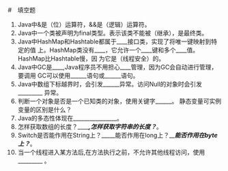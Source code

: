 #　填空题

1. Java中&是（位）运算符，&&是（逻辑）运算符。
2. Java中一个类被声明为final类型。表示该类不能被（继承），是最终类。
3. Java中HashMap和Hashtable都属于____接口类，实现了将唯一键映射到特定的值上。HashMap类没有____，它允许一个____键和多个____值。HashMap比Hashtable慢，因为它是（线程安全）的。
4. Java中GC是____,Java程序员不用担心____管理，因为GC会自动进行管理，要调用GC可以使用______语句或______语句。
5. Java中数组下标越界时，会引发______异常。访问Null的对象时会引发_________
异常。
6. 判断一个对象是否是一个已知类的对象，使用关键字______。
静态变量可实例变量的区别是什么？
7. Java的多态性体现在________________。
8. 怎样获取数组的长度？_________,怎样获取字符串的长度？_____。
9. Switch是否能作用在String上？_____能否作用在long上？_____能否作用在byte
上？___。
10.  当一个线程进入某方法后,在方法执行之前，不允许其他线程访问，使用_________
。



